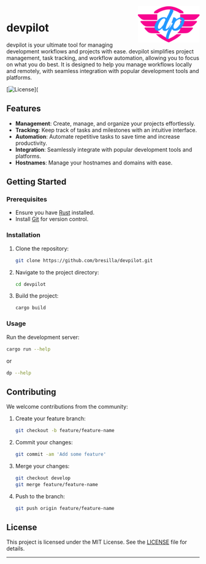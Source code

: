 <img align="right" width="32%" src="./misc/pilot.png">

devpilot
===

devpilot is your ultimate tool for managing development workflows and projects with ease. devpilot simplifies project management, task tracking, and workflow automation, allowing you to focus on what you do best. It is designed to help you manage workflows locally and remotely, with seamless integration with popular development tools and platforms.


[![License](https://img.shields.io/github/license/bresilla/devpilot)](

## Features

- **Management**: Create, manage, and organize your projects effortlessly.
- **Tracking**: Keep track of tasks and milestones with an intuitive interface.
- **Automation**: Automate repetitive tasks to save time and increase productivity.
- **Integration**: Seamlessly integrate with popular development tools and platforms.
- **Hostnames**: Manage your hostnames and domains with ease.

## Getting Started

### Prerequisites

- Ensure you have [Rust](https://www.rust-lang.org/) installed.
- Install [Git](https://git-scm.com/) for version control.

### Installation

1. Clone the repository:
    ```sh
    git clone https://github.com/bresilla/devpilot.git
    ```
2. Navigate to the project directory:
    ```sh
    cd devpilot
    ```
3. Build the project:
    ```sh
    cargo build
    ```

### Usage

Run the development server:
  ```sh
  cargo run --help
  ```

or

  ```sh
  dp --help
  ```

## Contributing

We welcome contributions from the community:

1. Create your feature branch:
    ```sh
    git checkout -b feature/feature-name
    ```
2. Commit your changes:
    ```sh
    git commit -am 'Add some feature'
    ```
3. Merge your changes:
    ```sh
    git checkout develop
    git merge feature/feature-name
    ```
4. Push to the branch:
    ```sh
    git push origin feature/feature-name
    ```



## License

This project is licensed under the MIT License. See the [LICENSE](LICENSE) file for details.

<hr>

